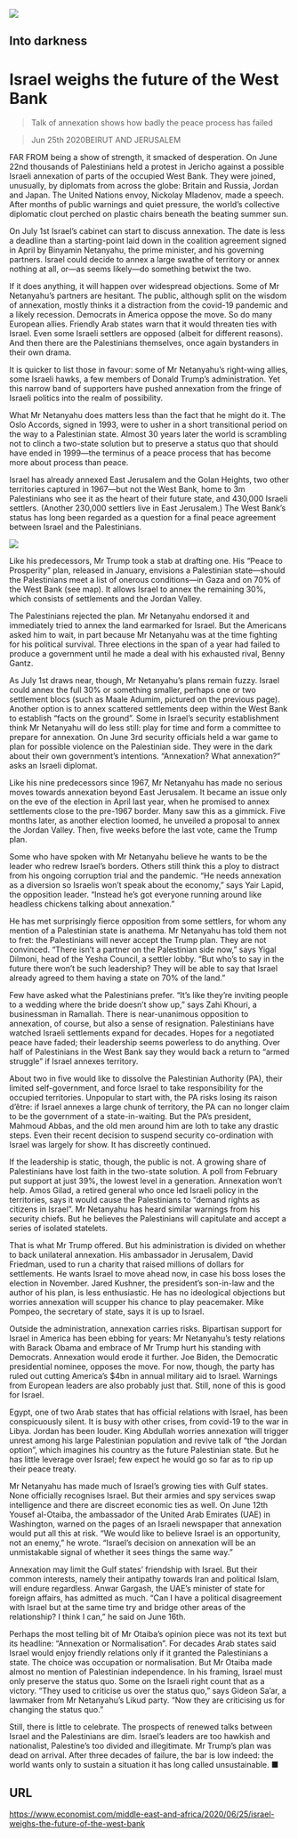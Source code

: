![](./images/20200627_MAP004_0.jpg)

## Into darkness

# Israel weighs the future of the West Bank

> Talk of annexation shows how badly the peace process has failed

> Jun 25th 2020BEIRUT AND JERUSALEM

FAR FROM being a show of strength, it smacked of desperation. On June 22nd thousands of Palestinians held a protest in Jericho against a possible Israeli annexation of parts of the occupied West Bank. They were joined, unusually, by diplomats from across the globe: Britain and Russia, Jordan and Japan. The United Nations envoy, Nickolay Mladenov, made a speech. After months of public warnings and quiet pressure, the world’s collective diplomatic clout perched on plastic chairs beneath the beating summer sun.

On July 1st Israel’s cabinet can start to discuss annexation. The date is less a deadline than a starting-point laid down in the coalition agreement signed in April by Binyamin Netanyahu, the prime minister, and his governing partners. Israel could decide to annex a large swathe of territory or annex nothing at all, or—as seems likely—do something betwixt the two.

If it does anything, it will happen over widespread objections. Some of Mr Netanyahu’s partners are hesitant. The public, although split on the wisdom of annexation, mostly thinks it a distraction from the covid-19 pandemic and a likely recession. Democrats in America oppose the move. So do many European allies. Friendly Arab states warn that it would threaten ties with Israel. Even some Israeli settlers are opposed (albeit for different reasons). And then there are the Palestinians themselves, once again bystanders in their own drama.

It is quicker to list those in favour: some of Mr Netanyahu’s right-wing allies, some Israeli hawks, a few members of Donald Trump’s administration. Yet this narrow band of supporters have pushed annexation from the fringe of Israeli politics into the realm of possibility.

What Mr Netanyahu does matters less than the fact that he might do it. The Oslo Accords, signed in 1993, were to usher in a short transitional period on the way to a Palestinian state. Almost 30 years later the world is scrambling not to clinch a two-state solution but to preserve a status quo that should have ended in 1999—the terminus of a peace process that has become more about process than peace.

Israel has already annexed East Jerusalem and the Golan Heights, two other territories captured in 1967—but not the West Bank, home to 3m Palestinians who see it as the heart of their future state, and 430,000 Israeli settlers. (Another 230,000 settlers live in East Jerusalem.) The West Bank’s status has long been regarded as a question for a final peace agreement between Israel and the Palestinians.



![](./images/20200627_MAM800.png)

Like his predecessors, Mr Trump took a stab at drafting one. His “Peace to Prosperity” plan, released in January, envisions a Palestinian state—should the Palestinians meet a list of onerous conditions—in Gaza and on 70% of the West Bank (see map). It allows Israel to annex the remaining 30%, which consists of settlements and the Jordan Valley.

The Palestinians rejected the plan. Mr Netanyahu endorsed it and immediately tried to annex the land earmarked for Israel. But the Americans asked him to wait, in part because Mr Netanyahu was at the time fighting for his political survival. Three elections in the span of a year had failed to produce a government until he made a deal with his exhausted rival, Benny Gantz.

As July 1st draws near, though, Mr Netanyahu’s plans remain fuzzy. Israel could annex the full 30% or something smaller, perhaps one or two settlement blocs (such as Maale Adumim, pictured on the previous page). Another option is to annex scattered settlements deep within the West Bank to establish “facts on the ground”. Some in Israel’s security establishment think Mr Netanyahu will do less still: play for time and form a committee to prepare for annexation. On June 3rd security officials held a war game to plan for possible violence on the Palestinian side. They were in the dark about their own government’s intentions. “Annexation? What annexation?” asks an Israeli diplomat.

Like his nine predecessors since 1967, Mr Netanyahu has made no serious moves towards annexation beyond East Jerusalem. It became an issue only on the eve of the election in April last year, when he promised to annex settlements close to the pre-1967 border. Many saw this as a gimmick. Five months later, as another election loomed, he unveiled a proposal to annex the Jordan Valley. Then, five weeks before the last vote, came the Trump plan.

Some who have spoken with Mr Netanyahu believe he wants to be the leader who redrew Israel’s borders. Others still think this a ploy to distract from his ongoing corruption trial and the pandemic. “He needs annexation as a diversion so Israelis won’t speak about the economy,” says Yair Lapid, the opposition leader. “Instead he’s got everyone running around like headless chickens talking about annexation.”

He has met surprisingly fierce opposition from some settlers, for whom any mention of a Palestinian state is anathema. Mr Netanyahu has told them not to fret: the Palestinians will never accept the Trump plan. They are not convinced. “There isn’t a partner on the Palestinian side now,” says Yigal Dilmoni, head of the Yesha Council, a settler lobby. “But who’s to say in the future there won’t be such leadership? They will be able to say that Israel already agreed to them having a state on 70% of the land.”

Few have asked what the Palestinians prefer. “It’s like they’re inviting people to a wedding where the bride doesn’t show up,” says Zahi Khouri, a businessman in Ramallah. There is near-unanimous opposition to annexation, of course, but also a sense of resignation. Palestinians have watched Israeli settlements expand for decades. Hopes for a negotiated peace have faded; their leadership seems powerless to do anything. Over half of Palestinians in the West Bank say they would back a return to “armed struggle” if Israel annexes territory.

About two in five would like to dissolve the Palestinian Authority (PA), their limited self-government, and force Israel to take responsibility for the occupied territories. Unpopular to start with, the PA risks losing its raison d’être: if Israel annexes a large chunk of territory, the PA can no longer claim to be the government of a state-in-waiting. But the PA’s president, Mahmoud Abbas, and the old men around him are loth to take any drastic steps. Even their recent decision to suspend security co-ordination with Israel was largely for show. It has discreetly continued.

If the leadership is static, though, the public is not. A growing share of Palestinians have lost faith in the two-state solution. A poll from February put support at just 39%, the lowest level in a generation. Annexation won’t help. Amos Gilad, a retired general who once led Israeli policy in the territories, says it would cause the Palestinians to “demand rights as citizens in Israel”. Mr Netanyahu has heard similar warnings from his security chiefs. But he believes the Palestinians will capitulate and accept a series of isolated statelets.

That is what Mr Trump offered. But his administration is divided on whether to back unilateral annexation. His ambassador in Jerusalem, David Friedman, used to run a charity that raised millions of dollars for settlements. He wants Israel to move ahead now, in case his boss loses the election in November. Jared Kushner, the president’s son-in-law and the author of his plan, is less enthusiastic. He has no ideological objections but worries annexation will scupper his chance to play peacemaker. Mike Pompeo, the secretary of state, says it is up to Israel.

Outside the administration, annexation carries risks. Bipartisan support for Israel in America has been ebbing for years: Mr Netanyahu’s testy relations with Barack Obama and embrace of Mr Trump hurt his standing with Democrats. Annexation would erode it further. Joe Biden, the Democratic presidential nominee, opposes the move. For now, though, the party has ruled out cutting America’s $4bn in annual military aid to Israel. Warnings from European leaders are also probably just that. Still, none of this is good for Israel.

Egypt, one of two Arab states that has official relations with Israel, has been conspicuously silent. It is busy with other crises, from covid-19 to the war in Libya. Jordan has been louder. King Abdullah worries annexation will trigger unrest among his large Palestinian population and revive talk of “the Jordan option”, which imagines his country as the future Palestinian state. But he has little leverage over Israel; few expect he would go so far as to rip up their peace treaty.

Mr Netanyahu has made much of Israel’s growing ties with Gulf states. None officially recognises Israel. But their armies and spy services swap intelligence and there are discreet economic ties as well. On June 12th Yousef al-Otaiba, the ambassador of the United Arab Emirates (UAE) in Washington, warned on the pages of an Israeli newspaper that annexation would put all this at risk. “We would like to believe Israel is an opportunity, not an enemy,” he wrote. “Israel’s decision on annexation will be an unmistakable signal of whether it sees things the same way.”

Annexation may limit the Gulf states’ friendship with Israel. But their common interests, namely their antipathy towards Iran and political Islam, will endure regardless. Anwar Gargash, the UAE’s minister of state for foreign affairs, has admitted as much. “Can I have a political disagreement with Israel but at the same time try and bridge other areas of the relationship? I think I can,” he said on June 16th.

Perhaps the most telling bit of Mr Otaiba’s opinion piece was not its text but its headline: “Annexation or Normalisation”. For decades Arab states said Israel would enjoy friendly relations only if it granted the Palestinians a state. The choice was occupation or normalisation. But Mr Otaiba made almost no mention of Palestinian independence. In his framing, Israel must only preserve the status quo. Some on the Israeli right count that as a victory. “They used to criticise us over the status quo,” says Gideon Sa’ar, a lawmaker from Mr Netanyahu’s Likud party. “Now they are criticising us for changing the status quo.”

Still, there is little to celebrate. The prospects of renewed talks between Israel and the Palestinians are dim. Israel’s leaders are too hawkish and nationalist, Palestine’s too divided and illegitimate. Mr Trump’s plan was dead on arrival. After three decades of failure, the bar is low indeed: the world wants only to sustain a situation it has long called unsustainable. ■

## URL

https://www.economist.com/middle-east-and-africa/2020/06/25/israel-weighs-the-future-of-the-west-bank

